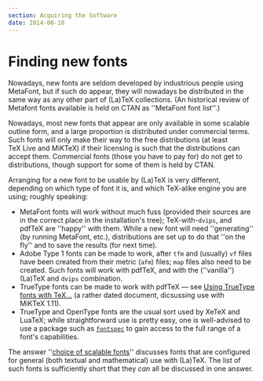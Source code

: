 ```yaml
---
section: Acquiring the Software
date: 2014-06-10
---
```

# Finding new fonts

Nowadays, new fonts are seldom developed by industrious people using
MetaFont, but if such do appear, they will nowadays be distributed in
the same way as any other part of (La)TeX collections.  (An
historical review of Metafont fonts available is held on CTAN
as ''MetaFont font list''.)

Nowadays, most new fonts that appear are only available in some
scalable outline form, and a large proportion is distributed under
commercial terms.  Such fonts will only make their way to the free
distributions (at least TeX&nbsp;Live and MiKTeX) if their licensing
is such that the distributions can accept them.  Commercial fonts
(those you have to pay for) do not get to distributions, though
support for some of them is held by CTAN.

Arranging for a new font to be usable by (La)TeX is very different,
depending on which type of font it is, and which TeX-alike engine
you are using; roughly speaking:
  

-  MetaFont fonts will work without much fuss (provided their
    sources are in the correct place in the installation's tree);
    TeX-with-`dvips`, and pdfTeX are ''happy'' with them.
    While a new font will need ''generating'' (by running MetaFont, etc.),
    distributions are set up to do that ''on the fly'' and to save the
    results (for next time).
-  Adobe Type 1 fonts can be made to work, after `tfm`
    and (usually) `vf` files have been created from their
    metric (`afm`) files; `map` files also need to
    be created.  Such fonts will work with pdfTeX, and with the
    (''vanilla'')(La)TeX and `dvips` combination.
-  TrueType fonts can be made to work with pdfTeX&nbsp;&mdash; see
  [Using TrueType fonts with TeX&hellip;](http://www.radamir.com/tex/ttf-tex.htm)
    (a rather dated document, dicsussing use with MiKTeX&nbsp;1.11).
-  TrueType and OpenType fonts are the usual sort used by XeTeX
    and LuaTeX; while straightforward use is pretty easy, one is
    well-advised to use a package such as [`fontspec`](https://ctan.org/pkg/fontspec) to gain
    access to the full range of a font's capabilities.

The answer ''[choice of scalable fonts](FAQ-psfchoice.md)'' discusses
fonts that are configured for general (both textual and mathematical)
use with (La)TeX.  The list of such fonts is sufficiently short that
they _can_ all be discussed in one answer.

